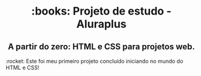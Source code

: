 <h1 align="center">:books: Projeto de estudo - Aluraplus</h1>

<h2 align="center">A partir do zero: HTML e CSS para projetos web.</h2>
:rocket:  Este foi meu primeiro projeto concluído iniciando no mundo do HTML e CSS! 
